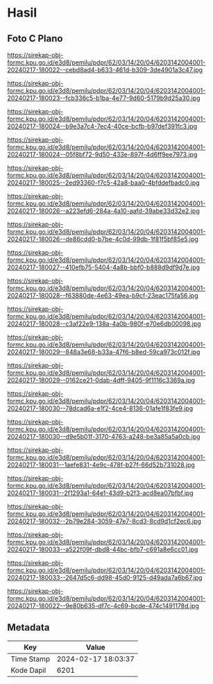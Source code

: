 # Hasil

## Foto C Plano

https://sirekap-obj-formc.kpu.go.id/e3d8/pemilu/pdpr/62/03/14/20/04/6203142004001-20240217-180022--cebd8ad4-b633-461d-b309-3de4901a3c47.jpg

https://sirekap-obj-formc.kpu.go.id/e3d8/pemilu/pdpr/62/03/14/20/04/6203142004001-20240217-180023--fcb336c5-b1ba-4e77-9d60-5179b9d25a30.jpg

https://sirekap-obj-formc.kpu.go.id/e3d8/pemilu/pdpr/62/03/14/20/04/6203142004001-20240217-180024--b9e3a7c4-7ec4-40ce-bcfb-b97def391fc3.jpg

https://sirekap-obj-formc.kpu.go.id/e3d8/pemilu/pdpr/62/03/14/20/04/6203142004001-20240217-180024--05f8bf72-9d50-433e-897f-4d6ff9ee7973.jpg

https://sirekap-obj-formc.kpu.go.id/e3d8/pemilu/pdpr/62/03/14/20/04/6203142004001-20240217-180025--2ed93360-f7c5-42a8-baa0-4bfddefbadc0.jpg

https://sirekap-obj-formc.kpu.go.id/e3d8/pemilu/pdpr/62/03/14/20/04/6203142004001-20240217-180026--a223efd6-284a-4a10-aafd-39abe33d32e2.jpg

https://sirekap-obj-formc.kpu.go.id/e3d8/pemilu/pdpr/62/03/14/20/04/6203142004001-20240217-180026--de86cdd0-b7be-4c0d-99db-1f81f5bf85e5.jpg

https://sirekap-obj-formc.kpu.go.id/e3d8/pemilu/pdpr/62/03/14/20/04/6203142004001-20240217-180027--410efb75-5404-4a8b-bbf0-b888d9df9d7e.jpg

https://sirekap-obj-formc.kpu.go.id/e3d8/pemilu/pdpr/62/03/14/20/04/6203142004001-20240217-180028--f63880de-4e63-49ea-b9cf-23eac175fa56.jpg

https://sirekap-obj-formc.kpu.go.id/e3d8/pemilu/pdpr/62/03/14/20/04/6203142004001-20240217-180028--c3af22e9-138a-4a0b-980f-e70e6db00098.jpg

https://sirekap-obj-formc.kpu.go.id/e3d8/pemilu/pdpr/62/03/14/20/04/6203142004001-20240217-180029--848a3e68-b33a-47f6-b8ed-59ca973c012f.jpg

https://sirekap-obj-formc.kpu.go.id/e3d8/pemilu/pdpr/62/03/14/20/04/6203142004001-20240217-180029--0162ce21-0dab-4dff-9405-9f1116c3369a.jpg

https://sirekap-obj-formc.kpu.go.id/e3d8/pemilu/pdpr/62/03/14/20/04/6203142004001-20240217-180030--78dcad6a-e1f2-4ce4-8136-01afe1f83fe9.jpg

https://sirekap-obj-formc.kpu.go.id/e3d8/pemilu/pdpr/62/03/14/20/04/6203142004001-20240217-180030--d9e5b01f-3170-4763-a248-be3a85a5a0cb.jpg

https://sirekap-obj-formc.kpu.go.id/e3d8/pemilu/pdpr/62/03/14/20/04/6203142004001-20240217-180031--1aefe831-4e9c-478f-b27f-66d52b731028.jpg

https://sirekap-obj-formc.kpu.go.id/e3d8/pemilu/pdpr/62/03/14/20/04/6203142004001-20240217-180031--2f1293a1-64e1-43d9-b2f3-acd8ea07bfbf.jpg

https://sirekap-obj-formc.kpu.go.id/e3d8/pemilu/pdpr/62/03/14/20/04/6203142004001-20240217-180032--2b79e284-3059-47e7-8cd3-8cd9d1cf2ec6.jpg

https://sirekap-obj-formc.kpu.go.id/e3d8/pemilu/pdpr/62/03/14/20/04/6203142004001-20240217-180033--a522f09f-dbd8-44bc-bfb7-c691a8e6cc01.jpg

https://sirekap-obj-formc.kpu.go.id/e3d8/pemilu/pdpr/62/03/14/20/04/6203142004001-20240217-180033--2647d5c6-dd98-45d0-9125-d49ada7a6b67.jpg

https://sirekap-obj-formc.kpu.go.id/e3d8/pemilu/pdpr/62/03/14/20/04/6203142004001-20240217-180022--9e80b635-df7c-4c69-bcde-474c1491178d.jpg


## Metadata

| Key        | Value               |
| ---------- | ------------------- |
| Time Stamp | 2024-02-17 18:03:37 |
| Kode Dapil | 6201                |



